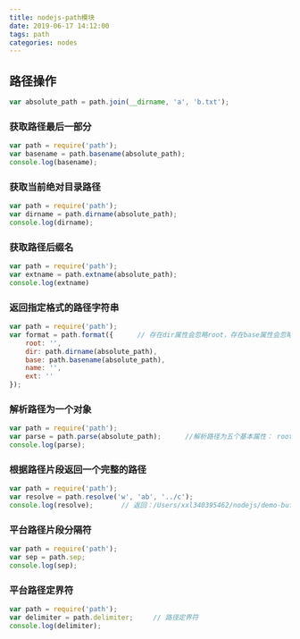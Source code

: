 ```yaml
---
title: nodejs-path模块
date: 2019-06-17 14:12:00
tags: path
categories: nodes
---
```


## 路径操作



```javascript
var absolute_path = path.join(__dirname, 'a', 'b.txt');
```



### 获取路径最后一部分

```javascript
var path = require('path');
var basename = path.basename(absolute_path);
console.log(basename);
```

### 获取当前绝对目录路径

```javascript
var path = require('path');
var dirname = path.dirname(absolute_path);
console.log(dirname);
```

### 获取路径后缀名

```javascript
var path = require('path');
var extname = path.extname(absolute_path);
console.log(extname)
```

### 返回指定格式的路径字符串

```javascript
var path = require('path');
var format = path.format({		// 存在dir属性会忽略root，存在base属性会忽略name和ext
    root: '',
  	dir: path.dirname(absolute_path),
    base: path.basename(absolute_path),
  	name: '',
  	ext: ''
});
```

### 解析路径为一个对象

```javascript
var path = require('path');
var parse = path.parse(absolute_path);      //解析路径为五个基本属性： root,dir,base,ext,name
console.log(parse);
```

### 根据路径片段返回一个完整的路径

```javascript
var path = require('path');
var resolve = path.resolve('w', 'ab', '../c');
console.log(resolve);       // 返回：/Users/xxl340395462/nodejs/demo-buffer/w/c
```

### 平台路径片段分隔符

```javascript
var path = require('path');
var sep = path.sep;
console.log(sep);
```

### 平台路径定界符

```javascript
var path = require('path');
var delimiter = path.delimiter;     // 路径定界符
console.log(delimiter);
```

